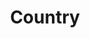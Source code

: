 ---
layout: collection_index
permalink: /country/index.html
collection: coll_country
collection_title: Country
title: Country
---